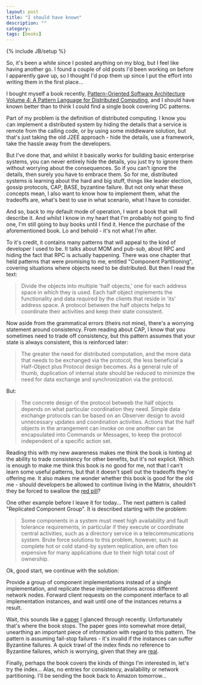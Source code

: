 ```yaml
---
layout: post
title: "I should have known"
description: ""
category: 
tags: [books]
---
```

{% include JB/setup %}

So, it's been a while since I posted anything on my blog, but I feel like having another go. I found a couple of old posts I'd been working on before I apparently gave up, so I thought I'd pop them up since I put the effort into writing them in the first place...
 

I bought myself a book recently, [Pattern-Oriented Software Architecture Volume 4: A Pattern Language for Distributed Computing](http://www.amazon.co.uk/gp/product/0470059028?ie=UTF8&tag=exemel-21&linkCode=as2&camp=1634&creative=19450&creativeASIN=0470059028), and I should have known better than to think I could find a single book covering DC patterns.

Part of my problem is the definition of distributed computing. I know you can implement a distributed system by hiding the details that a service is remote from the calling code, or by using some middleware solution, but that's just taking the old J2EE approach - hide the details, use a framework, take the hassle away from the developers.

But I've done that, and whilst it basically works for building basic enterprise systems, you can never entirely hide the details, you just try to ignore them without worrying about the consequences. So if you can't ignore the details, then surely you have to embrace them. So for me, distributed systems is learning about the hard and big stuff, things like leader election, gossip protocols, CAP, BASE, byzantine failure. But not only what these concepts mean, I also want to know how to implement them, what the tradeoffs are, what's best to use in what scenario, what I have to consider.

And so, back to my default mode of operation, I want a book that will describe it. And whilst I know in my heart that I'm probably not going to find one, I'm still going to buy books until I find it. Hence the purchase of the aforementioned book. Lo and behold - it's not what I'm after.

To it's credit, it contains many patterns that will appeal to the kind of developer I used to be. It talks about MOM and pub-sub, about RPC and hiding the fact that RPC is actually happening. There was one chapter that held patterns that were promising to me, entitled "Component Partitioning", covering situations where objects need to be distributed. But then I read the text:

> Divide the objects into multiple 'half objects,' one for each address space in which they is used. Each half object implements the functionality and data required by the clients that reside in 'its' address space. A protocol between the half objects helps to coordinate their activities and keep their state consistent.

Now aside from the grammatical errors (theirs not mine), there's a worrying statement around consistency. From reading about CAP, I know that you sometimes need to trade off consistency, but this pattern assumes that your state is always consistent, this is reinforced later:

> The greater the need for distributed computation, and the more data that needs to be exchanged via the protocol, the less beneficial a Half-Object plus Protocol design becomes. As a general rule of thumb, duplication of internal state should be reduced to minimize the need for data exchange and synchronization via the protocol.

But:

> The concrete design of the protocol betweeb the half objects depends on what particular coordination they need. Simple data exchange protocols can be based on an Observer design to avoid unnecessary updates and coordination activities. Actions that the half objects in the arrangement can invoke on one another can be encapsulated into Commands or Messages, to keep the protocol independent of a specific action set.

Reading this with my new awareness makes me think the book is hinting at the ability to trade consistency for other benefits, but it's not explicit. Which is enough to make me think this book is no good for me, not that I can't learn some useful patterns, but that it doesn't spell out the tradeoffs they're offering me. It also makes me wonder whether this book is good for the old me - should developers be allowed to continue living in the Matrix, shouldn't they be forced to swallow the [red pill](http://en.wikipedia.org/wiki/Redpill)?

One other example before I leave it for today... The next pattern is called "Replicated Component Group". It is described starting with the problem:

> Some components in a system must meet high availability and fault tolerance requirements, in particular if they execute or coordinate central activities, such as a directory service in a telecommunications system. Brute force solutions to this problem, however, such as complete hot or cold stand-by system replication, are often too expensive for many applications due to their high total cost of ownership.

Ok, good start, we continue with the solution:

Provide a group of component implementations instead of a single implementation, and replicate these implementations across different network nodes. Forward client requests on the component interface to all implementation instances, and wait until one of the instances returns a result.

Wait, this sounds like a [paper](http://www.cs.cornell.edu/fbs/publications/SMSurvey.pdf) I glanced through recently. Unfortunately that's where the book stops. The paper goes into somewhat more detail, unearthing an important piece of information with regard to this pattern. The pattern is assuming fail-stop failures - it's invalid if the instances can suffer Byzantine failures. A quick trawl of the index finds no reference to Byzantine failures, which is worrying, given that they are [real](http://status.aws.amazon.com/s3-20080720.html).

Finally, perhaps the book covers the kinds of things I'm interested in, let's try the index... Alas, no entries for consistency, availability or network partitioning. I'll be sending the book back to Amazon tomorrow...
